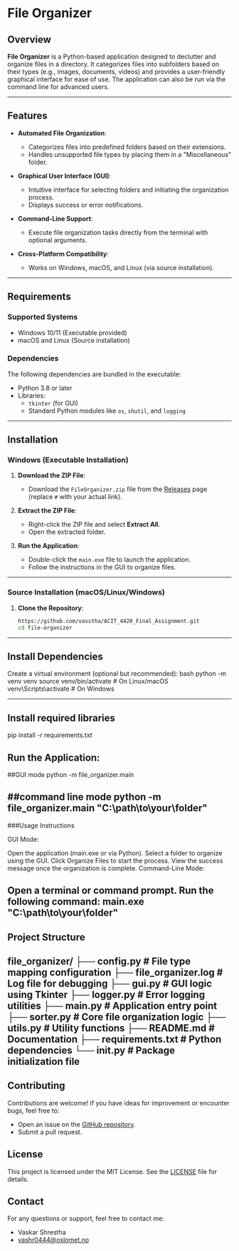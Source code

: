 # File Organizer

## Overview

**File Organizer** is a Python-based application designed to declutter and organize files in a directory. It categorizes files into subfolders based on their types (e.g., images, documents, videos) and provides a user-friendly graphical interface for ease of use. The application can also be run via the command line for advanced users.

---

## Features

- **Automated File Organization**:
  - Categorizes files into predefined folders based on their extensions.
  - Handles unsupported file types by placing them in a "Miscellaneous" folder.

- **Graphical User Interface (GUI)**:
  - Intuitive interface for selecting folders and initiating the organization process.
  - Displays success or error notifications.

- **Command-Line Support**:
  - Execute file organization tasks directly from the terminal with optional arguments.

- **Cross-Platform Compatibility**:
  - Works on Windows, macOS, and Linux (via source installation).

---

## Requirements

### Supported Systems
- Windows 10/11 (Executable provided)
- macOS and Linux (Source installation)

### Dependencies
The following dependencies are bundled in the executable:
- Python 3.8 or later
- Libraries:
  - `tkinter` (for GUI)
  - Standard Python modules like `os`, `shutil`, and `logging`

---

## Installation

### Windows (Executable Installation)
1. **Download the ZIP File**:
   - Download the `FileOrganizer.zip` file from the [Releases](#) page (replace `#` with your actual link).
   
2. **Extract the ZIP File**:
   - Right-click the ZIP file and select **Extract All**.
   - Open the extracted folder.

3. **Run the Application**:
   - Double-click the `main.exe` file to launch the application.
   - Follow the instructions in the GUI to organize files.

---

### Source Installation (macOS/Linux/Windows)

1. **Clone the Repository**:
   ```bash
   https://github.com/vasstha/ACIT_4420_Final_Assignment.git
   cd file-organizer

---

## Install Dependencies

Create a virtual environment (optional but recommended):
bash
python -m venv venv
source venv/bin/activate  # On Linux/macOS
venv\Scripts\activate     # On Windows

---

## Install required libraries
pip install -r requirements.txt

## Run the Application:

##GUI mode
python -m file_organizer.main

##command line mode
python -m file_organizer.main "C:\path\to\your\folder"
---
###Usage Instructions

GUI Mode:

Open the application (main.exe or via Python).
Select a folder to organize using the GUI.
Click Organize Files to start the process.
View the success message once the organization is complete.
Command-Line Mode:

Open a terminal or command prompt.
Run the following command:
  main.exe "C:\path\to\your\folder"
---
## Project Structure

file_organizer/
├── config.py              # File type mapping configuration
├── file_organizer.log     # Log file for debugging
├── gui.py                 # GUI logic using Tkinter
├── logger.py              # Error logging utilities
├── main.py                # Application entry point
├── sorter.py              # Core file organization logic
├── utils.py               # Utility functions
├── README.md              # Documentation
├── requirements.txt       # Python dependencies
└── __init__.py            # Package initialization file
---

## Contributing

Contributions are welcome! If you have ideas for improvement or encounter bugs, feel free to:

- Open an issue on the [GitHub repository](#).
- Submit a pull request.

## License

This project is licensed under the MIT License. See the [LICENSE](LICENSE) file for details.

## Contact

For any questions or support, feel free to contact me:

- Vaskar Shrestha
- vashr0444@oslomet.no
